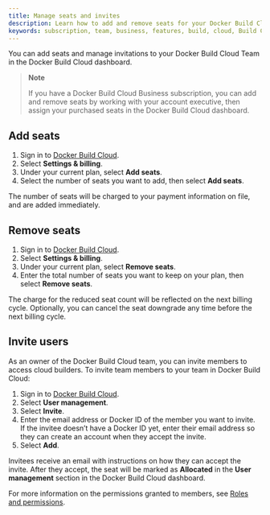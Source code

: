 ```yaml
---
title: Manage seats and invites
description: Learn how to add and remove seats for your Docker Build Cloud subscription, and invite members to your team.
keywords: subscription, team, business, features, build, cloud, Build Cloud, remote builder, manage users, add seats, remove seats
---
```


You can add seats and manage invitations to your Docker Build Cloud Team in the Docker Build Cloud dashboard.

> **Note**
>
>If you have a Docker Build Cloud Business subscription, you can add and remove seats by working with your account executive, then assign your purchased seats in the Docker Build Cloud dashboard.

## Add seats

1. Sign in to [Docker Build Cloud](https://build.docker.com/).
2. Select **Settings & billing**.
3. Under your current plan, select **Add seats**.
4. Select the number of seats you want to add, then select **Add seats**.

The number of seats will be charged to your payment information on file, and are added immediately.

## Remove seats

1. Sign in to [Docker Build Cloud](https://build.docker.com/).
2. Select **Settings & billing**.
3. Under your current plan, select **Remove seats**.
4. Enter the total number of seats you want to keep on your plan, then select **Remove seats**.

The charge for the reduced seat count will be reflected on the next billing cycle. Optionally, you can cancel the seat downgrade any time before the next billing cycle.

## Invite users

As an owner of the Docker Build Cloud team, you can invite members to access cloud builders. To invite team members to your team in Docker Build Cloud:

1. Sign in to [Docker Build Cloud](https://build.docker.com/).
2. Select **User management**.
3. Select **Invite**.
4. Enter the email address or Docker ID of the member you want to invite. If the invitee doesn’t have a Docker ID yet, enter their email address so they can create an account when they accept the invite.
5. Select **Add**.

Invitees receive an email with instructions on how they can accept the invite. After they accept, the seat will be marked as **Allocated** in the **User management** section in the Docker Build Cloud dashboard.

For more information on the permissions granted to members, see [Roles and permissions](/security/for-admins/roles-and-permissions#docker-build-cloud).
